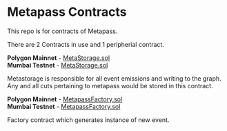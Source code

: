 # Metapass Contracts

This repo is for contracts of Metapass.

There are 2 Contracts in use and 1 peripherial contract.

**Polygon Mainnet** - [MetaStorage.sol](https://polygonscan.com/address/0x6a956a4C72203e111BA5B5d396bc0ad286AeBd9e)<br>
**Mumbai Testnet**  - [MetaStorage.sol](https://mumbai.polygonscan.com/address/0x971173863a52552D25aFC726984bAb3E01F7019B)

Metastorage is responsible for all event emissions and writing to the graph. Any and all cuts pertaining to metapass would be stored in this contract.

**Polygon Mainnet** - [MetapassFactory.sol](https://polygonscan.com/address/0x3a9eC95cA60526139C353911C31FcD9ee124c19d)<br>
**Mumbai Testnet** - [MetapassFactory.sol](https://polygonscan.com/address/0xd30d6e26bd188527ddb95226eeca13234a7543f0)
 
Factory contract which generates instance of new event.
